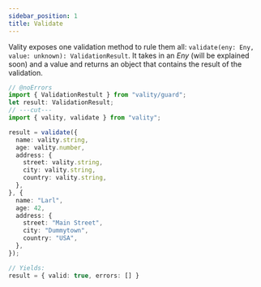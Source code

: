 ```yaml
---
sidebar_position: 1
title: Validate
---
```


Vality exposes one validation method to rule them all: `validate(eny: Eny, value: unknown): ValidationResult`. It takes in an _Eny_ (will be explained soon) and a value and returns an object that contains the result of the validation.

```ts twoslash
// @noErrors
import { ValidationRestult } from "vality/guard";
let result: ValidationResult;
// ---cut---
import { vality, validate } from "vality";

result = validate({
  name: vality.string,
  age: vality.number,
  address: {
    street: vality.string,
    city: vality.string,
    country: vality.string,
  },
}, {
  name: "Larl",
  age: 42,
  address: {
    street: "Main Street",
    city: "Dummytown",
    country: "USA",
  },
});

// Yields:
result = { valid: true, errors: [] }
```
